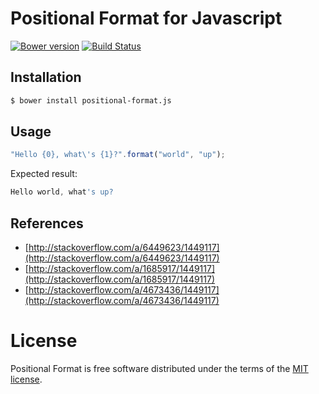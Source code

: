 # Positional Format for Javascript

[![Bower version](https://badge.fury.io/bo/positional-format.js.svg)](http://badge.fury.io/bo/positional-format.js)
[![Build Status](https://api.travis-ci.org/mondalaci/positional-format.js.png)](https://travis-ci.org/mondalaci/positional-format.js)

## Installation

```sh
$ bower install positional-format.js
```

## Usage

```javascript
"Hello {0}, what\'s {1}?".format("world", "up");
```

Expected result:
```javascript
Hello world, what's up?
```

## References

* [http://stackoverflow.com/a/6449623/1449117](http://stackoverflow.com/a/6449623/1449117)
* [http://stackoverflow.com/a/1685917/1449117](http://stackoverflow.com/a/1685917/1449117)
* [http://stackoverflow.com/a/4673436/1449117](http://stackoverflow.com/a/4673436/1449117)             

# License

Positional Format is free software distributed under the terms of the [MIT license](http://opensource.org/licenses/MIT).
